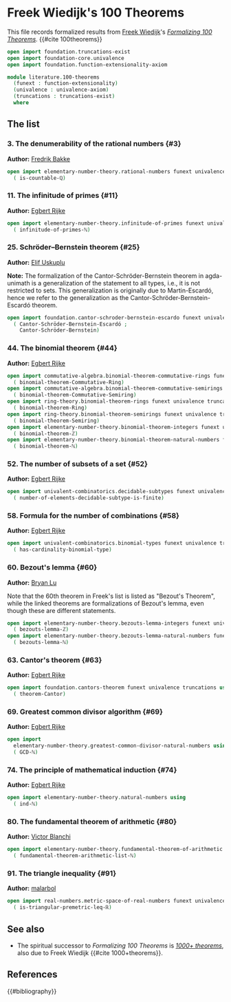# Freek Wiedijk's 100 Theorems

This file records formalized results from
[Freek Wiedijk](http://www.cs.ru.nl/F.Wiedijk/)'s
[_Formalizing 100 Theorems_](https://www.cs.ru.nl/~freek/100/).
{{#cite 100theorems}}

```agda
open import foundation.truncations-exist
open import foundation-core.univalence
open import foundation.function-extensionality-axiom

module literature.100-theorems
  (funext : function-extensionality)
  (univalence : univalence-axiom)
  (truncations : truncations-exist)
  where
```

## The list

### 3. The denumerability of the rational numbers {#3}

**Author:** [Fredrik Bakke](https://www.ntnu.edu/employees/fredrik.bakke)

```agda
open import elementary-number-theory.rational-numbers funext univalence truncations using
  ( is-countable-ℚ)
```

### 11. The infinitude of primes {#11}

**Author:** [Egbert Rijke](https://egbertrijke.github.io)

```agda
open import elementary-number-theory.infinitude-of-primes funext univalence truncations using
  ( infinitude-of-primes-ℕ)
```

### 25. Schröder–Bernstein theorem {#25}

**Author:** [Elif Uskuplu](https://elifuskuplu.github.io)

**Note:** The formalization of the Cantor-Schröder-Bernstein theorem in
agda-unimath is a generalization of the statement to all types, i.e., it is not
restricted to sets. This generalization is originally due to Martin-Escardó,
hence we refer to the generalization as the Cantor-Schröder-Bernstein-Escardó
theorem.

```agda
open import foundation.cantor-schroder-bernstein-escardo funext univalence truncations using
  ( Cantor-Schröder-Bernstein-Escardó ;
    Cantor-Schröder-Bernstein)
```

### 44. The binomial theorem {#44}

**Author:** [Egbert Rijke](https://egbertrijke.github.io)

```agda
open import commutative-algebra.binomial-theorem-commutative-rings funext univalence truncations using
  ( binomial-theorem-Commutative-Ring)
open import commutative-algebra.binomial-theorem-commutative-semirings funext univalence truncations using
  ( binomial-theorem-Commutative-Semiring)
open import ring-theory.binomial-theorem-rings funext univalence truncations using
  ( binomial-theorem-Ring)
open import ring-theory.binomial-theorem-semirings funext univalence truncations using
  ( binomial-theorem-Semiring)
open import elementary-number-theory.binomial-theorem-integers funext univalence truncations using
  ( binomial-theorem-ℤ)
open import elementary-number-theory.binomial-theorem-natural-numbers funext univalence truncations using
  ( binomial-theorem-ℕ)
```

### 52. The number of subsets of a set {#52}

**Author:** [Egbert Rijke](https://egbertrijke.github.io)

```agda
open import univalent-combinatorics.decidable-subtypes funext univalence truncations using
  ( number-of-elements-decidable-subtype-is-finite)
```

### 58. Formula for the number of combinations {#58}

**Author:** [Egbert Rijke](https://egbertrijke.github.io)

```agda
open import univalent-combinatorics.binomial-types funext univalence truncations using
  ( has-cardinality-binomial-type)
```

### 60. Bezout's lemma {#60}

**Author:** [Bryan Lu](https://blu-bird.github.io)

Note that the 60th theorem in Freek's list is listed as "Bezout's Theorem",
while the linked theorems are formalizations of Bezout's lemma, even though
these are different statements.

```agda
open import elementary-number-theory.bezouts-lemma-integers funext univalence truncations using
  ( bezouts-lemma-ℤ)
open import elementary-number-theory.bezouts-lemma-natural-numbers funext univalence truncations using
  ( bezouts-lemma-ℕ)
```

### 63. Cantor's theorem {#63}

**Author:** [Egbert Rijke](https://egbertrijke.github.io)

```agda
open import foundation.cantors-theorem funext univalence truncations using
  ( theorem-Cantor)
```

### 69. Greatest common divisor algorithm {#69}

**Author:** [Egbert Rijke](https://egbertrijke.github.io)

```agda
open import
  elementary-number-theory.greatest-common-divisor-natural-numbers using
  ( GCD-ℕ)
```

### 74. The principle of mathematical induction {#74}

**Author:** [Egbert Rijke](https://egbertrijke.github.io)

```agda
open import elementary-number-theory.natural-numbers using
  ( ind-ℕ)
```

### 80. The fundamental theorem of arithmetic {#80}

**Author:** [Victor Blanchi](https://github.com/VictorBlanchi)

```agda
open import elementary-number-theory.fundamental-theorem-of-arithmetic funext univalence truncations using
  ( fundamental-theorem-arithmetic-list-ℕ)
```

### 91. The triangle inequality {#91}

**Author:** [malarbol](https://github.com/malarbol)

```agda
open import real-numbers.metric-space-of-real-numbers funext univalence truncations using
  ( is-triangular-premetric-leq-ℝ)
```

## See also

- The spiritual successor to _Formalizing 100 Theorems_ is
  [_1000+ theorems_](literature.1000plus-theorems.md), also due to Freek Wiedijk
  {{#cite 1000+theorems}}.

## References

{{#bibliography}}
